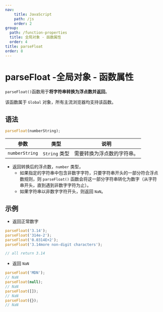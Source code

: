 ```yaml
---
nav:
    title: JavaScript
    path: /js
    order: 2
group:
  path: /function-properties
  title: 全局对象 - 函数属性
  order: 4
title: parseFloat
order: 8
---
```


# parseFloat -全局对象 - 函数属性

`parseFloat()`函数用于**将字符串转换为浮点数并返回**。

该函数属于 `Global` 对象，所有主流浏览器均支持该函数。

## 语法

```js
parseFloat(numberString);
```

| 参数           | 类型          | 说明                       |
| -------------- | ------------- | -------------------------- |
| `numberString` | `String` 类型 | 需要转换为浮点数的字符串。 |

- 返回转换后的浮点数，`number` 类型，
  - 如果指定的字符串中包含非数字字符，只要字符串开头的一部分符合浮点数规则，则 `parseFloat()` 函数会将这一部分字符串转化为数字（从字符串开头，直到遇到非数字字符为止）。
  - 如果字符串以非数字字符开头，则返回 `NaN`。

## 示例

- 返回正常数字

```js
parseFloat('3.14');
parseFloat('314e-2');
parseFloat('0.0314E+2');
parseFloat('3.14more non-digit characters');

// all return 3.14
```

- 返回 `NaN`

```js
parseFloat('MDN');
// NaN
parseFloat(null);
// NaN
parseFloat([]);
// NaN
parseFloat({});
// NaN
```
